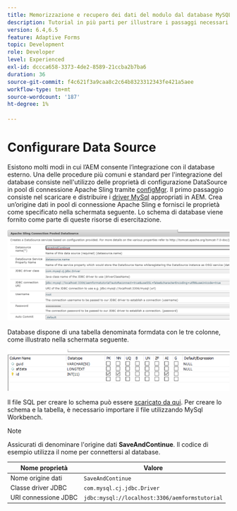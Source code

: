 ```yaml
---
title: Memorizzazione e recupero dei dati del modulo dal database MySQL - Configurare Data Source
description: Tutorial in più parti per illustrare i passaggi necessari per l’archiviazione e il recupero dei dati del modulo
version: 6.4,6.5
feature: Adaptive Forms
topic: Development
role: Developer
level: Experienced
exl-id: dccca658-3373-4de2-8589-21ccba2b7ba6
duration: 36
source-git-commit: f4c621f3a9caa8c2c64b8323312343fe421a5aee
workflow-type: tm+mt
source-wordcount: '187'
ht-degree: 1%

---
```


# Configurare Data Source

Esistono molti modi in cui l’AEM consente l’integrazione con il database esterno. Una delle procedure più comuni e standard per l&#39;integrazione del database consiste nell&#39;utilizzo delle proprietà di configurazione DataSource in pool di connessione Apache Sling tramite [configMgr](http://localhost:4502/system/console/configMgr).
Il primo passaggio consiste nel scaricare e distribuire i [driver MySql](https://mvnrepository.com/artifact/mysql/mysql-connector-java) appropriati in AEM.
Crea un’origine dati in pool di connessione Apache Sling e fornisci le proprietà come specificato nella schermata seguente. Lo schema di database viene fornito come parte di queste risorse di esercitazione.

![origine dati](assets/save-continue.PNG)

Database dispone di una tabella denominata formdata con le tre colonne, come illustrato nella schermata seguente.

![database](assets/data-base-tables.PNG)

Il file SQL per creare lo schema può essere [scaricato da qui](assets/form-data-db.sql). Per creare lo schema e la tabella, è necessario importare il file utilizzando MySql Workbench.

>[!NOTE]
>Assicurati di denominare l&#39;origine dati **SaveAndContinue**. Il codice di esempio utilizza il nome per connettersi al database.

| Nome proprietà | Valore |
| ------------------------|---------------------------------------|
| Nome origine dati | `SaveAndContinue` |
| Classe driver JDBC | `com.mysql.cj.jdbc.Driver` |
| URI connessione JDBC | `jdbc:mysql://localhost:3306/aemformstutorial` |
